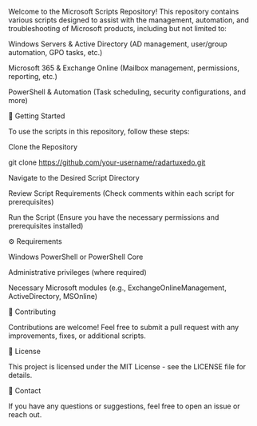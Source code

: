 Welcome to the Microsoft Scripts Repository! This repository contains various scripts designed to assist with the management, automation, and troubleshooting of Microsoft products, including but not limited to:

Windows Servers & Active Directory (AD management, user/group automation, GPO tasks, etc.)

Microsoft 365 & Exchange Online (Mailbox management, permissions, reporting, etc.)

PowerShell & Automation (Task scheduling, security configurations, and more)

🔹 Getting Started

To use the scripts in this repository, follow these steps:

Clone the Repository

git clone https://github.com/your-username/radartuxedo.git

Navigate to the Desired Script Directory

Review Script Requirements (Check comments within each script for prerequisites)

Run the Script (Ensure you have the necessary permissions and prerequisites installed)

⚙️ Requirements

Windows PowerShell or PowerShell Core

Administrative privileges (where required)

Necessary Microsoft modules (e.g., ExchangeOnlineManagement, ActiveDirectory, MSOnline)

🚀 Contributing

Contributions are welcome! Feel free to submit a pull request with any improvements, fixes, or additional scripts.

📜 License

This project is licensed under the MIT License - see the LICENSE file for details.

📧 Contact

If you have any questions or suggestions, feel free to open an issue or reach out.
